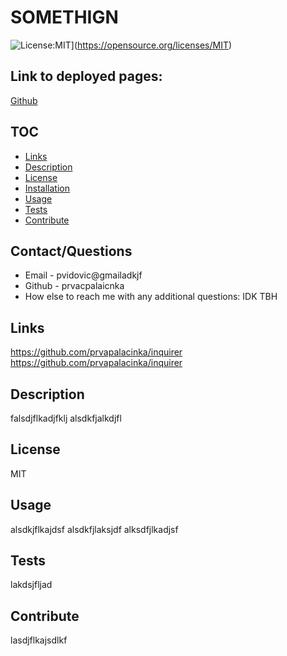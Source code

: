 # SOMETHIGN
  ![License:MIT](https://img.shields.io/badge/License-MIT-yellow.svg)](https://opensource.org/licenses/MIT)
  ## Link to deployed pages:
  [Github](https://github.com/prvapalacinka/inquirer)
  ## TOC

  - [Links](#links)
  - [Description](#description)
  - [License](#license)
  - [Installation](#installation)
  - [Usage](#usage)
  - [Tests](#tests)
  - [Contribute](#contribute)
  ## Contact/Questions
  - Email - pvidovic@gmailadkjf
  - Github - prvacpalaicnka
  - How else to reach me with any additional questions: IDK TBH

  ## Links
  https://github.com/prvapalacinka/inquirer
  https://github.com/prvapalacinka/inquirer

  ## Description
  falsdjflkadjfklj
  alsdkfjalkdjfl

  ## License
  MIT

  ## Usage
  alsdkjflkajdsf
  alsdkfjlaksjdf
  alksdfjlkadjsf
  
  ## Tests
  lakdsjfljad

  ## Contribute
  lasdjflkajsdlkf
